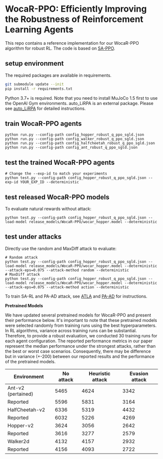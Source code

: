 # WocaR-PPO: Efficiently Improving the Robustness of Reinforcement Learning Agents
This repo contains a reference implementation for our WocaR-PPO algorithm for robust RL.
The code is based on [SA-PPO](https://github.com/huanzhang12/SA_PPO).

## setup environment
The required packages are available in requirements.

```bash
git submodule update --init
pip install -r requirements.txt
```

Python 3.7+ is required. Note that you need to install MuJoCo 1.5 first to use the OpenAI Gym environments. 
auto_LiRPA is an external package. Please see [auto_LiRPA](https://github.com/KaidiXu/auto_LiRPA) for detailed instructions.

## train WocaR-PPO agents
```
python run.py --config-path config_hopper_robust_q_ppo_sgld.json 
python run.py --config-path config_walker_robust_q_ppo_sgld.json 
python run.py --config-path config_halfcheetah_robust_q_ppo_sgld.json 
python run.py --config-path config_ant_robust_q_ppo_sgld.json 
```
## test the trained WocaR-PPO agents
```
# Change the --exp-id to match your experiments
python test.py --config-path config_hopper_robust_q_ppo_sgld.json --exp-id YOUR_EXP_ID --deterministic
```

## test released WocaR-PPO models

To evaluate natural rewards without attack:
```
python test.py --config-path config_hopper_robust_q_ppo_sgld.json --load-model release_models/WocaR-PPO/wocar_hopper.model --deterministic 
```

## test under attacks

Directly use the random and MaxDiff attack to evaluate:
```
# Random attack
python test.py --config-path config_hopper_robust_q_ppo_sgld.json --load-model release_models/WocaR-PPO/wocar_hopper.model --deterministic --attack-eps=0.075 --attack-method random --deterministic
# MaxDiff attack
python test.py --config-path config_hopper_robust_q_ppo_sgld.json --load-model release_models/WocaR-PPO/wocar_hopper.model --deterministic --attack-eps=0.075 --attack-method action --deterministic
```

To train SA-RL and PA-AD attack, see [ATLA](https://github.com/huanzhang12/ATLA_robust_RL) and [PA-AD](https://arxiv.org/abs/2106.05087) for instructions.

**Pretrained Models**

We have updated several pretrained models for WocaR-PPO and present their performance below. It's important to note that these pretrained models were selected randomly from training runs using the best hyperparameters. In RL algorithms, variance across training runs can be substantial. Therefore, to provide a robust evaluation, we conducted 30 training runs for each agent configuration. The reported performance metrics in our paper represent the median performance under the strongest attacks, rather than the best or worst case scenarios. Consequently, there may be difference but in variance (+-200) between our reported results and the performance of the pretrained models.

| Environment        | No attack | Heuristic attack | Evasion attack |
| ------------------ | --------- | ---------------- | -------------- |
| Ant-v2 (pertained) | 5465      | 4624             | 3342           |
| Reported           | 5596      | 5831             | 3164           |
| HalfCheetah-v2     | 6336      | 5319             | 4432           |
| Reported           | 6032      | 5226             | 4269           |
| Hopper-v2          | 3624      | 3056             | 2642           |
| Reported           | 3616      | 3277             | 2579           |
| Walker2d           | 4132      | 4157             | 2932           |
| Reported           | 4156      | 4093             | 2722           |


